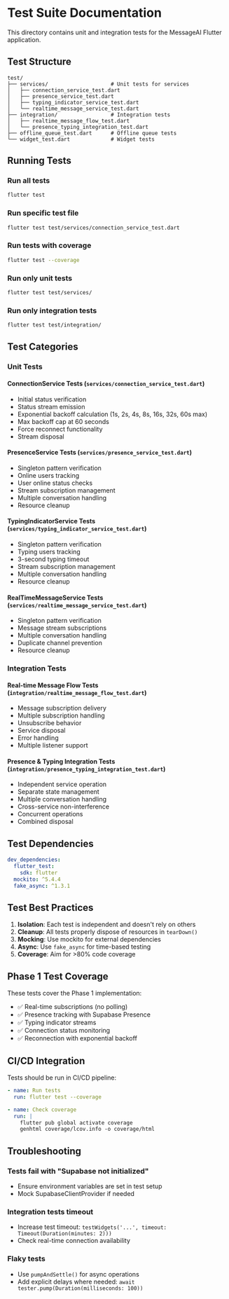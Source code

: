# Test Suite Documentation

This directory contains unit and integration tests for the MessageAI Flutter application.

## Test Structure

```
test/
├── services/                    # Unit tests for services
│   ├── connection_service_test.dart
│   ├── presence_service_test.dart
│   ├── typing_indicator_service_test.dart
│   └── realtime_message_service_test.dart
├── integration/                 # Integration tests
│   ├── realtime_message_flow_test.dart
│   └── presence_typing_integration_test.dart
├── offline_queue_test.dart      # Offline queue tests
└── widget_test.dart             # Widget tests

```

## Running Tests

### Run all tests
```bash
flutter test
```

### Run specific test file
```bash
flutter test test/services/connection_service_test.dart
```

### Run tests with coverage
```bash
flutter test --coverage
```

### Run only unit tests
```bash
flutter test test/services/
```

### Run only integration tests
```bash
flutter test test/integration/
```

## Test Categories

### Unit Tests

#### ConnectionService Tests (`services/connection_service_test.dart`)
- Initial status verification
- Status stream emission
- Exponential backoff calculation (1s, 2s, 4s, 8s, 16s, 32s, 60s max)
- Max backoff cap at 60 seconds
- Force reconnect functionality
- Stream disposal

#### PresenceService Tests (`services/presence_service_test.dart`)
- Singleton pattern verification
- Online users tracking
- User online status checks
- Stream subscription management
- Multiple conversation handling
- Resource cleanup

#### TypingIndicatorService Tests (`services/typing_indicator_service_test.dart`)
- Singleton pattern verification
- Typing users tracking
- 3-second typing timeout
- Stream subscription management
- Multiple conversation handling
- Resource cleanup

#### RealTimeMessageService Tests (`services/realtime_message_service_test.dart`)
- Singleton pattern verification
- Message stream subscriptions
- Multiple conversation handling
- Duplicate channel prevention
- Resource cleanup

### Integration Tests

#### Real-time Message Flow Tests (`integration/realtime_message_flow_test.dart`)
- Message subscription delivery
- Multiple subscription handling
- Unsubscribe behavior
- Service disposal
- Error handling
- Multiple listener support

#### Presence & Typing Integration Tests (`integration/presence_typing_integration_test.dart`)
- Independent service operation
- Separate state management
- Multiple conversation handling
- Cross-service non-interference
- Concurrent operations
- Combined disposal

## Test Dependencies

```yaml
dev_dependencies:
  flutter_test:
    sdk: flutter
  mockito: ^5.4.4
  fake_async: ^1.3.1
```

## Test Best Practices

1. **Isolation**: Each test is independent and doesn't rely on others
2. **Cleanup**: All tests properly dispose of resources in `tearDown()`
3. **Mocking**: Use mockito for external dependencies
4. **Async**: Use `fake_async` for time-based testing
5. **Coverage**: Aim for >80% code coverage

## Phase 1 Test Coverage

These tests cover the Phase 1 implementation:
- ✅ Real-time subscriptions (no polling)
- ✅ Presence tracking with Supabase Presence
- ✅ Typing indicator streams
- ✅ Connection status monitoring
- ✅ Reconnection with exponential backoff

## CI/CD Integration

Tests should be run in CI/CD pipeline:

```yaml
- name: Run tests
  run: flutter test --coverage

- name: Check coverage
  run: |
    flutter pub global activate coverage
    genhtml coverage/lcov.info -o coverage/html
```

## Troubleshooting

### Tests fail with "Supabase not initialized"
- Ensure environment variables are set in test setup
- Mock SupabaseClientProvider if needed

### Integration tests timeout
- Increase test timeout: `testWidgets('...', timeout: Timeout(Duration(minutes: 2)))`
- Check real-time connection availability

### Flaky tests
- Use `pumpAndSettle()` for async operations
- Add explicit delays where needed: `await tester.pump(Duration(milliseconds: 100))`
